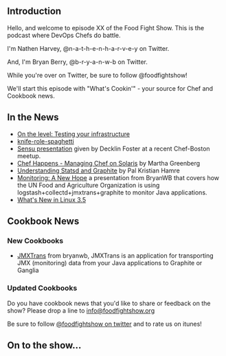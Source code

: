 Introduction
------------

Hello, and welcome to episode XX of the Food Fight Show.  This is the podcast where DevOps Chefs do battle.

I'm Nathen Harvey, @n-a-t-h-e-n-h-a-r-v-e-y on Twitter.

And, I'm Bryan Berry, @b-r-y-a-n-w-b on Twitter.

While you're over on Twitter, be sure to follow @foodfightshow!

We'll start this episode with "What's Cookin'" - your source for Chef and Cookbook news.

In the News<a name="news"></a>
-----------

* [On the level: Testing your infrastructure](http://www.opscode.com/blog/2012/07/20/on-the-level-testing-your-infrastructure/)
* [knife-role-spaghetti](http://www.miketheman.net/2012/07/20/a-picture-is-worth-a-few-thousand-bytes/) 
* [Sensu presentation](https://github.com/sensu/sensu-slides) given by Decklin Foster at a recent Chef-Boston meetup.
* [Chef Happens - Managing Chef on Solaris](http://wix.io/2012/07/22/chef-on-solaris/) by Martha Greenberg
* [Understanding Statsd and Graphite]() by Pal Kristian Hamre
* [Monitoring: A New Hope](https://github.com/bryanwb/monitoring-preso) a presentation from BryanWB that covers how the UN Food and Agriculture Organization is using logstash+collectd+jmxtrans+graphite to monitor Java applications.
* [What's New in Linux 3.5](http://www.h-online.com/open/features/What-s-new-in-Linux-3-5-1637461.html)


Cookbook News<a name="cookbooks"></a>
-------------
### New Cookbooks

* [JMXTrans](https://github.com/bryanwb/chef-jmxtrans) from bryanwb, JMXTrans is an application for transporting JMX (monitoring) data from your Java applications to Graphite or Ganglia


### Updated Cookbooks

Do you have cookbook news that you'd like to share or feedback on the show?  Please drop a line to info@foodfightshow.org

Be sure to follow [@foodfightshow on twitter](http://twitter.com/foodfightshow) and to rate us on itunes!

On to the show...
----------------
